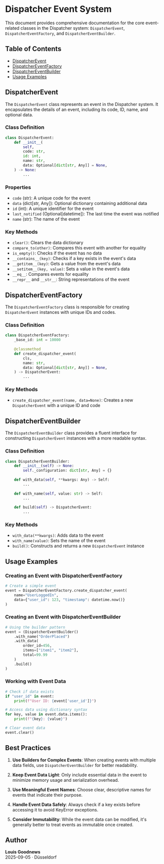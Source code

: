 # Dispatcher Event System

This document provides comprehensive documentation for the core event-related classes in the Dispatcher system: `DispatcherEvent`, `DispatcherEventFactory`, and `DispatcherEventBuilder`.

## Table of Contents

- [DispatcherEvent](#dispatcherevent)
- [DispatcherEventFactory](#dispatchereventfactory)
- [DispatcherEventBuilder](#dispatchereventbuilder)
- [Usage Examples](#usage-examples)

## DispatcherEvent

The `DispatcherEvent` class represents an event in the Dispatcher system. It encapsulates the details of an event, including its code, ID, name, and optional data.

### Class Definition

```python
class DispatcherEvent:
    def __init__(
        self,
        code: str,
        id: int,
        name: str,
        data: Optional[dict[str, Any]] = None,
    ) -> None:
        ...
```

### Properties

- `code` (str): A unique code for the event
- `data` (dict[str, Any]): Optional dictionary containing additional data
- `id` (int): A unique identifier for the event
- `last_notified` (Optional[datetime]): The last time the event was notified
- `name` (str): The name of the event

### Key Methods

- `clear()`: Clears the data dictionary
- `compare_to(other)`: Compares this event with another for equality
- `is_empty()`: Checks if the event has no data
- `__contains__(key)`: Checks if a key exists in the event's data
- `__getitem__(key)`: Gets a value from the event's data
- `__setitem__(key, value)`: Sets a value in the event's data
- `__eq__`: Compares events for equality
- `__repr__` and `__str__`: String representations of the event

## DispatcherEventFactory

The `DispatcherEventFactory` class is responsible for creating `DispatcherEvent` instances with unique IDs and codes.

### Class Definition

```python
class DispatcherEventFactory:
    _base_id: int = 10000
    
    @classmethod
    def create_dispatcher_event(
        cls,
        name: str,
        data: Optional[dict[str, Any]] = None,
    ) -> DispatcherEvent:
        ...
```

### Key Methods

- `create_dispatcher_event(name, data=None)`: Creates a new `DispatcherEvent` with a unique ID and code

## DispatcherEventBuilder

The `DispatcherEventBuilder` class provides a fluent interface for constructing `DispatcherEvent` instances with a more readable syntax.

### Class Definition

```python
class DispatcherEventBuilder:
    def __init__(self) -> None:
        self._configuration: dict[str, Any] = {}
    
    def with_data(self, **kwargs: Any) -> Self:
        ...
        
    def with_name(self, value: str) -> Self:
        ...
        
    def build(self) -> DispatcherEvent:
        ...
```

### Key Methods

- `with_data(**kwargs)`: Adds data to the event
- `with_name(value)`: Sets the name of the event
- `build()`: Constructs and returns a new `DispatcherEvent` instance

## Usage Examples

### Creating an Event with DispatcherEventFactory

```python
# Create a simple event
event = DispatcherEventFactory.create_dispatcher_event(
    name="UserLoggedIn",
    data={"user_id": 123, "timestamp": datetime.now()}
)
```

### Creating an Event with DispatcherEventBuilder

```python
# Using the builder pattern
event = (DispatcherEventBuilder()
    .with_name("OrderPlaced")
    .with_data(
        order_id=456,
        items=["item1", "item2"],
        total=99.99
    )
    .build()
)
```

### Working with Event Data

```python
# Check if data exists
if "user_id" in event:
    print(f"User ID: {event['user_id']}")

# Access data using dictionary syntax
for key, value in event.data.items():
    print(f"{key}: {value}")

# Clear event data
event.clear()
```

## Best Practices

1. **Use Builders for Complex Events**: When creating events with multiple data fields, use `DispatcherEventBuilder` for better readability.

2. **Keep Event Data Light**: Only include essential data in the event to minimize memory usage and serialization overhead.

3. **Use Meaningful Event Names**: Choose clear, descriptive names for events that indicate their purpose.

4. **Handle Event Data Safely**: Always check if a key exists before accessing it to avoid KeyError exceptions.

5. **Consider Immutability**: While the event data can be modified, it's generally better to treat events as immutable once created.

## Author

**Louis Goodnews**  
2025-09-05 · Düsseldorf
